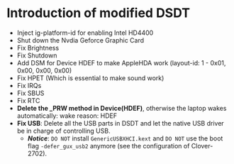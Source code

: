 Introduction of modified DSDT
=======================

* Inject ig-platform-id for enabling Intel HD4400
* Shut down the Nvdia Geforce Graphic Card
* Fix Brightness
* Fix Shutdown
* Add DSM for Device HDEF to make AppleHDA work (layout-id: 1 - 0x01, 0x00, 0x00, 0x00)
* Fix HPET (Which is essential to make sound work)
* Fix IRQs
* Fix SBUS
* Fix RTC
* **Delete the _PRW method in Device(HDEF)**, otherwise the laptop wakes automatically: wake reason: HDEF
* **Fix USB**: Delete all the USB parts in DSDT and let the native USB driver be in charge of controlling USB. 
	* ***Notice***: `DO NOT` install `GenericUSBXHCI.kext` and `DO NOT` use the boot flag `-defer_gux_usb2` anymore (see the configuration of Clover-2702).

